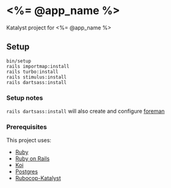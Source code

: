 # <%= @app_name %>

Katalyst project for <%= @app_name %>

## Setup

```
bin/setup
rails importmap:install
rails turbo:install
rails stimulus:install
rails dartsass:install
```

### Setup notes
`rails dartsass:install` will also create and configure [foreman](https://github.com/ddollar/foreman) 

### Prerequisites

This project uses:

  - [Ruby](https://www.ruby-lang.org/)
  - [Ruby on Rails](https://rubyonrails.org/)
  - [Koi](https://github.com/katalyst/koi)
  - [Postgres](https://www.postgresql.org/)
  - [Rubocop-Katalyst](https://github.com/katalyst/rubocop-katalyst)
